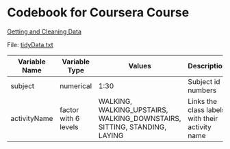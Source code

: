 Codebook for Coursera Course
========================
[Getting and Cleaning Data](https://class.coursera.org/getdata-008)

File: [tidyData.txt](https://github.com/dholtz/GettingAndCleaningData/blob/master/tidyData.txt)


 Variable Name | Variable Type  | Values | Description
 ------------- | -------------  | ------------- | ------------- 
 subject       | numerical      | 1:30  	     | Subject id numbers
 activityName  | factor with 6 levels        | WALKING, WALKING\_UPSTAIRS, WALKING\_DOWNSTAIRS, SITTING, STANDING, LAYING | Links the class labels with their activity name
